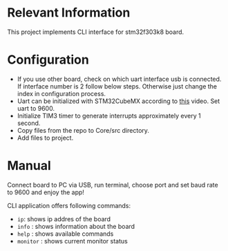 # Relevant Information

This project implements CLI interface for stm32f303k8 board.

# Configuration

- If you use other board, check on which uart interface usb is connected. If interface number is 2 follow below steps. Otherwise just change the index in configuration process.
- Uart can be initialized with STM32CubeMX according to [this](https://www.youtube.com/watch?v=d6MZHdgCQx0) video. Set uart to 9600.
- Initialize TIM3 timer to generate interrupts approximately every 1 second.
- Copy files from the repo to Core/src directory.
- Add files to project.

# Manual 

Connect board to PC via USB, run terminal, choose port and set baud rate to 9600 and enjoy the app!

CLI application offers following commands:

- `ip`: shows ip addres of the board
- `info` : shows information about the board
- `help` : shows available commands
- `monitor` : shows current monitor status
